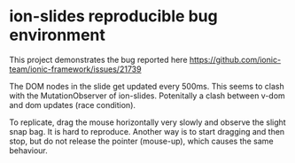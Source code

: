 # ion-slides reproducible bug environment

This project demonstrates the bug reported here https://github.com/ionic-team/ionic-framework/issues/21739

The DOM nodes in the slide get updated every 500ms. This seems to clash with the MutationObserver of ion-slides. Potenitally a clash between v-dom and dom updates (race condition). 

To replicate, drag the mouse horizontally very slowly and observe the slight snap bag. It is hard to reproduce. Another way is to start dragging and then stop, but do not release the pointer (mouse-up), which causes the same behaviour.
